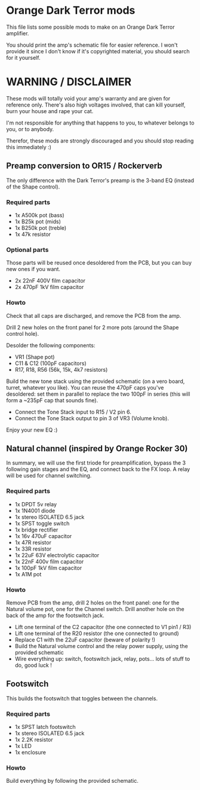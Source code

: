 # Orange Dark Terror mods

This file lists some possible mods to make on an Orange Dark Terror amplifier.

You should print the amp's schematic file for easier reference. I won't provide it since I don't know if it's copyrighted material, you should search for it yourself.

# WARNING / DISCLAIMER

These mods will totally void your amp's warranty and are given for reference only. There's also high voltages involved, that can kill yourself, burn your house and rape your cat.

I'm not responsible for anything that happens to you, to whatever belongs to you, or to anybody.

Therefor, these mods are strongly discouraged and you should stop reading this immediately :)

## Preamp conversion to OR15 / Rockerverb
The only difference with the Dark Terror's preamp is the 3-band EQ (instead of the Shape control).

### Required parts
* 1x A500k pot (bass)
* 1x B25k pot (mids)
* 1x B250k pot (treble)
* 1x 47k resistor

### Optional parts
Those parts will be reused once desoldered from the PCB, but you can buy new ones if you want.
* 2x 22nF 400V film capacitor
* 2x 470pF 1kV film capacitor

### Howto
Check that all caps are discharged, and remove the PCB from the amp.

Drill 2 new holes on the front panel for 2 more pots (around the Shape control hole).

Desolder the following components: 
* VR1 (Shape pot)
* C11 & C12 (100pF capacitors)
* R17, R18, R56 (56k, 15k, 4k7 resistors)

Build the new tone stack using the provided schematic (on a vero board, turret, whatever you like). You can reuse the 470pF caps you've desoldered: set them in parallel to replace the two 100pF in series (this will form a ~235pF cap that sounds fine).

* Connect the Tone Stack input to R15 / V2 pin 6.
* Connect the Tone Stack output to pin 3 of VR3 (Volume knob).

Enjoy your new EQ :)

## Natural channel (inspired by Orange Rocker 30)
In summary, we will use the first triode for preamplification, bypass the 3 following gain stages and the EQ, and connect back to the FX loop. A relay will be used for channel switching.

### Required parts
* 1x DPDT 5v relay
* 1x 1N4001 diode
* 1x stereo ISOLATED 6.5 jack
* 1x SPST toggle switch
* 1x bridge rectifier
* 1x 16v 470uF capacitor
* 1x 47R resistor
* 1x 33R resistor
* 1x 22uF 63V electrolytic capacitor
* 1x 22nF 400v film capacitor
* 1x 100pF 1kV film capacitor
* 1x A1M pot

### Howto

Remove PCB from the amp, drill 2 holes on the front panel: one for the Natural volume pot, one for the Channel switch.
Drill another hole on the back of the amp for the footswitch jack.

* Lift one terminal of the C2 capacitor (the one connected to V1 pin1 / R3)
* Lift one terminal of the R20 resistor (the one connected to ground)
* Replace C1 with the 22uF capacitor (beware of polarity !)
* Build the Natural volume control and the relay power supply,  using the provided schematic
* Wire everything up: switch, footswitch jack, relay, pots... lots of stuff to do, good luck !


## Footswitch
This builds the footswitch that toggles between the channels.

### Required parts
* 1x SPST latch footswitch
* 1x stereo ISOLATED 6.5 jack
* 1x 2.2K resistor
* 1x LED
* 1x enclosure

### Howto
Build everything by following the provided schematic.


